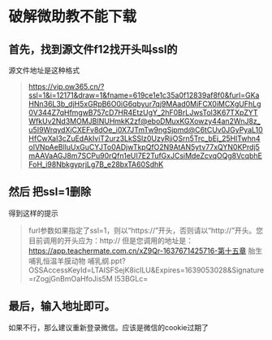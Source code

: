 # 破解微助教不能下载
## 首先，找到源文件f12找开头叫ssl的
源文件地址是这种格式 

> https://vip.ow365.cn/?ssl=1&i=12171&draw=1&fname=619ce1e1c35a0f12839af8f0&furl=GKaHNn36L3b_djH5xGRpB6O0iG6qbyur7qj9MAad0MjFCX0iMCXgUFhLg0V344Z7qHfmgwB757cD7HR4EtzUgY_2hF0BrLJwsTol3K67TXpZYTWfkUv2Nd3MOMJBINUHmkK2zf@eboDMuxKGXowzy44an2WnJ8z_u5I9WrqydXjCXEFv8dOe_i0X7JTmTw9ngSjpmd@C6tCUv0JGyPyaL10HfCwXaI3cZuEdAkIviT2urz3LkSSlz0UzyRjiOSrn5Trc_bEj_25HlTwhn4oIVNpAeBlluUxGuCYJTo0ADjwTkpQfO2N9AtAN5ytv77xQYN0KPrdj5mAAVaAGJ8m7SCPu90rQfn1eUI7E2TufGxJCsiMdeZcvqOQg8VcqbhEFoH_i98NbkgyprjLg7B_e28bxTA60SdhK
## 然后 把ssl=1删除
得到这样的提示 

> furl参数如果指定了ssl=1，则以“https://”开头，否则请以“http://”开头。您目前调用的开头应为：http://
但是您调用的地址是：
https://app.teachermate.com.cn/xZ9Qr-1637671425716-第十五章 胎生哺乳恒温羊膜动物 哺乳纲.ppt?OSSAccessKeyId=LTAISFSejK8icILU&Expires=1639053028&Signature=rZogjGnBmOaHfoJis5M I53BGLc=
## 最后，输入地址即可。
如果不行，那么建议重新登录微信。应该是微信的cookie过期了
